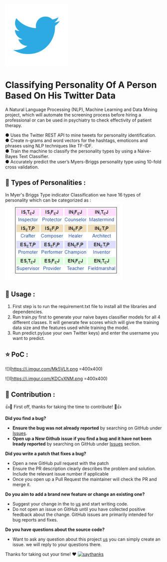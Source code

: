 
<p align="left">
    <img width="200" height="200" src="Images/twitter.webp">
</p>

# Classifying Personality Of A Person Based On His Twitter Data


A Natural Language Processing (NLP), Machine Learning and Data Mining project, which will automate the screening process before hiring a professional or can be used in psychiatry to check effectivity of patient therapy.  <br />

● Uses the Twitter REST API to mine tweets for personality identification.  
● Create n-grams and word vectors for the hashtags, emoticons and phrases using NLP techniques like TF-IDF.  
● Train the machine to classify the personality types by using a Naive-Bayes Text Classifier.  
● Accurately predict the user’s Myers-Briggs personality type using 10-fold cross validation.  

## :rainbow: Types of Personalities :

In Myer's Briggs Type indicator Classification we have 16 types of personality which can be categorized as :<br />
![](Images/Types.png)

## :rocket: Usage :

1. First step is to run the requirement.txt file to install all the libraries and dependencies.
1. Run train.py first to generate your naive bayes classifier models for all 4 different classes. It will generate few scores which will give the training data size and the features used while training the model.
1. Run predict.py(use your own Twitter keys) and enter the username you want to predict.   

## :star: PoC :
![](https://i.imgur.com/Mk5VLlt.png =400x400)

![](https://i.imgur.com/KDCvXNM.png =400x400)


## :palm_tree: Contribution : 


:+1::tada: First off, thanks for taking the time to contribute! :tada::+1:


**Did you find a bug?**

* **Ensure the bug was not already reported** by searching on GitHub under [Issues](https://github.com/heitorsampaio/Personality-Classification-Based-on-Twitter-Data/issues).
* **Open up a New Github issue if you find a bug and it have not been lready reported** by searching on GitHub under [Issues](https://github.com/heitorsampaio/Personality-Classification-Based-on-Twitter-Data/issues) section.

**Did you write a patch that fixes a bug?**

* Open a new GitHub pull request with the patch
* Ensure the PR description clearly describes the problem and solution. Include the relevant issue number if applicable
* Once you open up a Pull Request the maintainer will check the PR and merge it.

**Do you aim to add a brand new feature or change an existing one?**

* Suggest your change in the to [us](https://github.com/heitorsampaio/Personality-Classification-Based-on-Twitter-Data) and start writing code.
* Do not open an issue on GitHub until you have collected positive feedback about the change. GitHub issues are primarily intended for bug reports and fixes.

**Do you have questions about the source code?**

* Want to ask any question about this project [us](https://github.com/heitorsampaio/Personality-Classification-Based-on-Twitter-Data) you can simply create an issue. we will reply to your questions there.

Thanks for taking out your time! :heart:
[![saythanks](https://img.shields.io/badge/say-thanks-ff69b4.svg)](https://github.com/heitorsampaio/Personality-Classification-Based-on-Twitter-Data)
